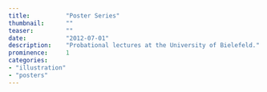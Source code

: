 ```yaml
---
title:			"Poster Series"
thumbnail:		""
teaser:			""
date:			"2012-07-01"
description:	"Probational lectures at the University of Bielefeld."
prominence:		1
categories:
- "illustration"
- "posters"
---
```



